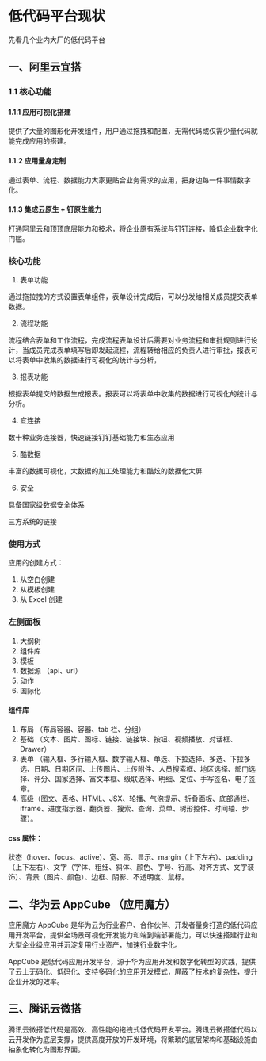 # 低代码平台现状

先看几个业内大厂的低代码平台

## 一、阿里云宜搭

### 1.1 核心功能

#### 1.1.1  应用可视化搭建

提供了大量的图形化开发组件，用户通过拖拽和配置，无需代码或仅需少量代码就能完成应用的搭建。

#### 1.1.2 应用量身定制

通过表单、流程、数据能力大家更贴合业务需求的应用，把身边每一件事情数字化。

#### 1.1.3 集成云原生 + 钉原生能力

打通阿里云和顶顶底层能力和技术，将企业原有系统与钉钉连接，降低企业数字化门槛。

### 核心功能

1. 表单功能

通过拖拉拽的方式设置表单组件，表单设计完成后，可以分发给相关成员提交表单数据。

2. 流程功能

流程结合表单和工作流程，完成流程表单设计后需要对业务流程和审批规则进行设计，当成员完成表单填写后即发起流程，流程转给相应的负责人进行审批，报表可以将表单中收集的数据进行可视化的统计与分析，

3. 报表功能 

根据表单提交的数据生成报表。报表可以将表单中收集的数据进行可视化的统计与分析。

4. 宜连接

数十种业务连接器，快速链接钉钉基础能力和生态应用

5. 酷数据

丰富的数据可视化，大数据的加工处理能力和酷炫的数据化大屏

6. 安全

具备国家级数据安全体系

三方系统的链接

### 使用方式

应用的创建方式：
1. 从空白创建
2. 从模板创建
3. 从 Excel 创建

### 左侧面板

1. 大纲树
2. 组件库
3. 模板
4. 数据源 （api、url）
5. 动作
6. 国际化

#### 组件库

1. 布局 （布局容器、容器、tab 栏、分组）
2. 基础 （文本、图片、图标、链接、链接块、按钮、视频播放、对话框、Drawer）
3. 表单 （输入框、多行输入框、数字输入框、单选、下拉选择、多选、下拉多选、日期、日期区间、上传图片、上传附件、人员搜索框、地区选择、部门选择、评分、国家选择、富文本框、级联选择、明细、定位、手写签名、电子签章。
4. 高级（图文、表格、HTML、JSX、轮播、气泡提示、折叠面板、底部通栏、iframe、进度指示器、翻页器、搜索、查询、菜单、树形控件、时间轴、步骤）。

#### css 属性：

状态（hover、focus、active）、宽、高、显示、margin（上下左右）、padding（上下左右）、文字（字体、粗细、斜体、颜色、字号、行高、对齐方式、文字装饰）、背景（图片、颜色）、边框、阴影、不透明度、鼠标。




## 二、华为云 AppCube （应用魔方）

应用魔方 AppCube 是华为云为行业客户、合作伙伴、开发者量身打造的低代码应用开发平台，提供全场景可视化开发能力和端到端部署能力，可以快速搭建行业和大型企业级应用并沉淀复用行业资产，加速行业数字化。

AppCube 是低代码应用开发平台，源于华为应用开发和数字化转型的实践，提供了云上无码化、低码化、支持多码化的应用开发模式，屏蔽了技术的复杂性，提升企业开发的效率。

## 三、腾讯云微搭

腾讯云微搭低代码是高效、高性能的拖拽式低代码开发平台。腾讯云微搭低代码以云开发作为底层支撑，提供高度开放的开发环境，将繁琐的底层架构和基础设施由抽象化转化为图形界面。